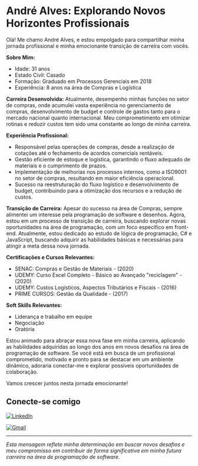 # André Alves: Explorando Novos Horizontes Profissionais #

Olá! Me chamo André Alves, e estou empolgado para compartilhar minha jornada profissional e minha emocionante transição de carreira com vocês.

**Sobre Mim:**
- Idade: 31 anos
- Estado Civil: Casado
- Formação: Graduado em Processos Gerenciais em 2018
- Experiência: 8 anos na área de Compras e Logística

**Carreira Desenvolvida:**
Atualmente, desempenho minhas funções no setor de compras, onde acumulei vasta experiência no gerenciamento de compras, desenvolvimento de budget e controle de gastos tanto para o mercado nacional quanto internacional. Meu comprometimento em otimizar rotinas e reduzir custos tem sido uma constante ao longo de minha carreira.

**Experiência Profissional:**
- Responsável pelas operações de compras, desde a realização de cotações até o fechamento de acordos comerciais rentáveis.
- Gestão eficiente de estoque e logística, garantindo o fluxo adequado de materiais e o cumprimento de prazos.
- Implementação de melhorias nos processos internos, como a ISO9001 no setor de compras, resultando em maior eficiência operacional.
- Sucesso na reestruturação do fluxo logístico e desenvolvimento de budget, contribuindo para a otimização dos recursos e a redução de custos.

**Transição de Carreira:**
Apesar do sucesso na área de Compras, sempre alimentei um interesse pela programação de software e desenhos. Agora, estou em um processo de transição de carreira, buscando explorar novas oportunidades na área de programação, com um foco específico em front-end. Atualmente, estou dedicado ao estudo de lógica de programação, C# e JavaScript, buscando adquirir as habilidades básicas e necessárias para atingir a meta dessa nova jornada.

**Certificações e Cursos Relevantes:**
- SENAC: Compras e Gestão de Materiais - (2020)
- UDEMY: Curso Excel Completo - Básico ao Avançado "reciclagem" - (2020)
- UDEMY: Custos Logísticos, Aspectos Tributários e Fiscais - (2016)
- PRIME CURSOS: Gestão da Qualidade - (2017)

**Soft Skills Relevantes:**
- Liderança e trabalho em equipe
- Negociação
- Oratória

Estou animado para abraçar essa nova fase em minha carreira, aplicando as habilidades adquiridas ao longo dos anos em novos desafios na área de programação de software. Se você está em busca de um profissional comprometido, motivado e pronto para se destacar em um ambiente dinâmico, adoraria conectar-me e explorar possíveis oportunidades de colaboração.

Vamos crescer juntos nesta jornada emocionante!

## Conecte-se comigo

[![LinkedIn](https://img.shields.io/badge/LinkedIn-0077B5?style=for-the-badge&logo=linkedin&logoColor=white)](https://www.linkedin.com/in/andre-alves93/) 

[![Gmail](https://img.shields.io/badge/Gmail-333333?style=for-the-badge&logo=gmail&logoColor=red)](mailto:andre.alves93@gmail.com)


---

*Esta mensagem reflete minha determinação em buscar novos desafios e meu compromisso em contribuir de forma significativa em minha futura carreira na área de programação de software.*
